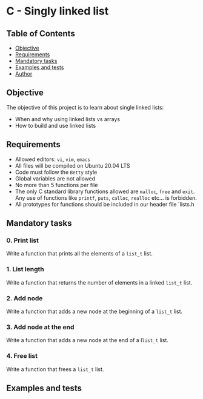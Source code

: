 # C - Singly linked list

##	Table of Contents

-	[Objective](#Objective)
-	[Requirements](#Requirements)
-	[Mandatory tasks](#Mandatory-tasks)
-	[Examples and tests](#Examples-and-tests)
-	[Author](#Author)

##	Objective

The objective of this project is to learn about single linked lists:
- 	When and why using linked lists vs arrays
-	How to build and use linked lists

##	Requirements

-	Allowed editors: `vi`, `vim`, `emacs`
-   All files will be compiled on Ubuntu 20.04 LTS
-   Code must follow the `Betty` style
-   Global variables are not allowed
-	No more than 5 functions per file
-	The only C standard library functions allowed are `malloc`, `free` and `exit`. Any use of functions like `printf`, `puts`, `calloc`, `realloc` etc… is forbidden.
-	All prototypes for functions should be included in our header file `lists.h

##	Mandatory tasks

### 0. Print list

Write a function that prints all the elements of a `list_t` list.

### 1. List length

Write a function that returns the number of elements in a linked `list_t` list.

### 2. Add node

Write a function that adds a new node at the beginning of a `list_t` list.

### 3. Add node at the end

Write a function that adds a new node at the end of a l`list_t` list.

### 4. Free list

Write a function that frees a `list_t` list.

##	Examples and tests


